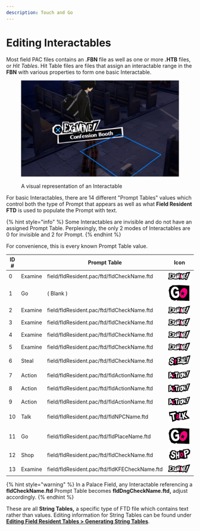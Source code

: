 ```yaml
---
description: Touch and Go
---
```


# Editing Interactables

Most field PAC files contains an **.FBN** file as well as one or more **.HTB** files, or _Hit Tables_. Hit Table files are files that assign an interactable range in the **FBN** with various properties to form one basic Interactable.

<figure><img src="../.gitbook/assets/image (7).png" alt=""><figcaption><p>A visual representation of an Interactable</p></figcaption></figure>

For basic Interactables, there are 14 different "Prompt Tables" values which control both the type of Prompt that appears as well as what **Field Resident FTD** is used to populate the Prompt with text. &#x20;

{% hint style="info" %}
Some Interactables are invisible and do not have an assigned Prompt Table. Perplexingly, the only 2 modes of Interactables are 0 for invisible and 2 for Prompt.&#x20;
{% endhint %}

For convenience, this is every known Prompt Table value. &#x20;

| ID # |         | Prompt Table                                  | Icon                                                                  |
| ---- | ------- | --------------------------------------------- | --------------------------------------------------------------------- |
| 0    | Examine | field/fldResident.pac/ftd/fldCheckName.ftd    | <img src="../.gitbook/assets/Examine.png" alt="" data-size="line">    |
| 1    | Go      | ( Blank )                                     | <img src="../.gitbook/assets/Go.png" alt="" data-size="line">         |
| 2    | Examine | field/fldResident.pac/ftd/fldCheckName.ftd    | <img src="../.gitbook/assets/Examine.png" alt="" data-size="line">    |
| 3    | Examine | field/fldResident.pac/ftd/fldCheckName.ftd    | <img src="../.gitbook/assets/Examine.png" alt="" data-size="line">    |
| 4    | Examine | field/fldResident.pac/ftd/fldCheckName.ftd    | <img src="../.gitbook/assets/Examine.png" alt="" data-size="line">    |
| 5    | Examine | field/fldResident.pac/ftd/fldCheckName.ftd    | <img src="../.gitbook/assets/Examine.png" alt="" data-size="line">    |
| 6    | Steal   | field/fldResident.pac/ftd/fldCheckName.ftd    | <img src="../.gitbook/assets/Steal.png" alt="" data-size="line">      |
| 7    | Action  | field/fldResident.pac/ftd/fldActionName.ftd   | <img src="../.gitbook/assets/Action.png" alt="" data-size="line">     |
| 8    | Action  | field/fldResident.pac/ftd/fldActionName.ftd   | <img src="../.gitbook/assets/Action (1).png" alt="" data-size="line"> |
| 9    | Action  | field/fldResident.pac/ftd/fldActionName.ftd   | <img src="../.gitbook/assets/Action (2).png" alt="" data-size="line"> |
| 10   | Talk    | field/fldResident.pac/ftd/fldNPCName.ftd      | <img src="../.gitbook/assets/Talk.png" alt="" data-size="line">       |
| 11   | Go      | field/fldResident.pac/ftd/fldPlaceName.ftd    | <img src="../.gitbook/assets/Go.png" alt="" data-size="line">         |
| 12   | Shop    | field/fldResident.pac/ftd/fldCheckName.ftd    | <img src="../.gitbook/assets/Shop.png" alt="" data-size="line">       |
| 13   | Examine | field/fldResident.pac/ftd/fldKFECheckName.ftd | <img src="../.gitbook/assets/Examine.png" alt="" data-size="line">    |

{% hint style="warning" %}
In a Palace Field, any Interactable referencing a **fldCheckName.ftd** Prompt Table becomes **fldDngCheckName.ftd,** adjust accordingly.
{% endhint %}

These are all **String Tables,** a specific type of FTD file which contains text rather than values. Editing information for String Tables can be found under [**Editing Field Resident Tables > Generating String Tables**](fldresident/string.md).&#x20;
